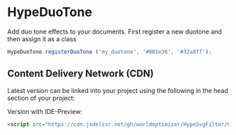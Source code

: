 # HypeDuoTone
Add duo tone effects to your documents. First register a new duotone and then assign it as a class
```javascript
HypeDuoTone.registerDuoTone ('my_duotone', '#001e36', '#32a8ff');
```


## Content Delivery Network (CDN)
Latest version can be linked into your project using the following in the head section of your project:

Version with IDE-Preview:

```html
<script src="https://cdn.jsdelivr.net/gh/worldoptimizer/HypeSvgFilter/HypeDuoTone.min.js"></script>
```
